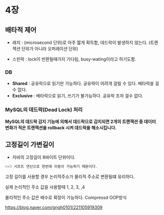 # 4장 



## 배타적 제어

- 래치 : (microsecond 단위)로 아주 짧게 획득함, 데드락이 발생하지 않는다. (트랜잭션 단위가 아니라 오퍼레이션 단위)

- 스핀락 : lock이 반환될때가지 기다림, busy-wating이라고 하기도함.



### DB

- **Shared** : 공유락으로 읽기만 가능하다. 공유락이 어려개 걸릴 수 있다. 배타락을 걸수 없다.
- **Exclusive** :  배타락으로 읽기, 쓰기가 불가능하다. 공유락 조차 걸수 없다.

### MySQL의 데드락(Dead Lock) 처리

 **MySQL의 데드락 감지 기능에 의해서 데드락으로 감지되면 2개의 트랜잭션 중 데이터 변화가 적은 트랜잭션을 rollback 시켜 데드락을 해소시킵니다.** 





## 고정길이 가변길이

- 자바의 고정길이 8바이트 단위이다. 

~~~java
>>3 시프트 연산으로 한번에 이동이 가능하기 때문이다. 
~~~

고정 길이를 사용할 경우 논리적주소가 물리적 주소로 변환될떄 유리하다.

실제 논리적인 주소 값을 사용할때 1, 2, 3, ,4 

물리적인 주소 값은 배수로 확장이 가능하다.  Compressd OOP방식

https://blog.naver.com/gngh0101/221105919309